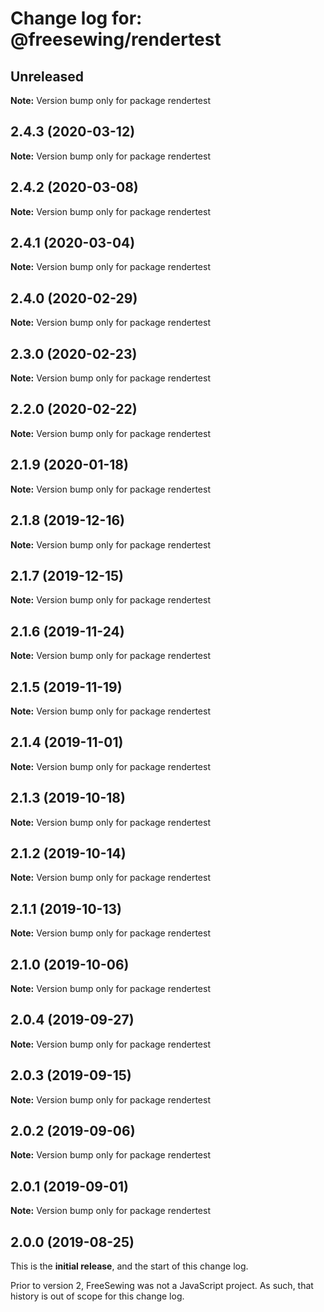 # Change log for: @freesewing/rendertest


## Unreleased

**Note:** Version bump only for package rendertest


## 2.4.3 (2020-03-12)

**Note:** Version bump only for package rendertest


## 2.4.2 (2020-03-08)

**Note:** Version bump only for package rendertest


## 2.4.1 (2020-03-04)

**Note:** Version bump only for package rendertest


## 2.4.0 (2020-02-29)

**Note:** Version bump only for package rendertest


## 2.3.0 (2020-02-23)

**Note:** Version bump only for package rendertest


## 2.2.0 (2020-02-22)

**Note:** Version bump only for package rendertest


## 2.1.9 (2020-01-18)

**Note:** Version bump only for package rendertest


## 2.1.8 (2019-12-16)

**Note:** Version bump only for package rendertest


## 2.1.7 (2019-12-15)

**Note:** Version bump only for package rendertest


## 2.1.6 (2019-11-24)

**Note:** Version bump only for package rendertest


## 2.1.5 (2019-11-19)

**Note:** Version bump only for package rendertest


## 2.1.4 (2019-11-01)

**Note:** Version bump only for package rendertest


## 2.1.3 (2019-10-18)

**Note:** Version bump only for package rendertest


## 2.1.2 (2019-10-14)

**Note:** Version bump only for package rendertest


## 2.1.1 (2019-10-13)

**Note:** Version bump only for package rendertest


## 2.1.0 (2019-10-06)

**Note:** Version bump only for package rendertest


## 2.0.4 (2019-09-27)

**Note:** Version bump only for package rendertest


## 2.0.3 (2019-09-15)

**Note:** Version bump only for package rendertest


## 2.0.2 (2019-09-06)

**Note:** Version bump only for package rendertest


## 2.0.1 (2019-09-01)

**Note:** Version bump only for package rendertest




## 2.0.0 (2019-08-25)

This is the **initial release**, and the start of this change log.

Prior to version 2, FreeSewing was not a JavaScript project.
As such, that history is out of scope for this change log.
